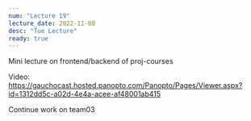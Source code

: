 ```yaml
---
num: "Lecture 19"
lecture_date: 2022-11-08
desc: "Tue Lecture"
ready: true
---
```


Mini lecture on frontend/backend of proj-courses

Video: <https://gauchocast.hosted.panopto.com/Panopto/Pages/Viewer.aspx?id=1312dd5c-a02d-4e4a-acee-af48001ab415>

Continue work on team03

